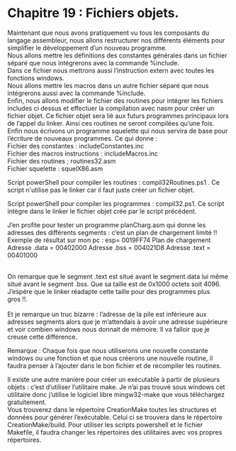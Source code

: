 # Chapitre 19 : Fichiers objets.

Maintenant que nous avons pratiquement vu tous les composants du langage assembleur, nous allons restructurer nos différents éléments pour simplifier le développement d’un nouveau programme.<br>
Nous allons mettre les définitions des constantes générales dans un fichier séparé que nous intégrerons avec la commande %include.<br>
Dans ce fichier nous mettrons aussi l’instruction extern avec toutes les fonctions windows.<br>
Nous allons mettre les macros dans un autre fichier séparé que nous intégrerons aussi avec la commande %include.<br>
Enfin, nous allons modifier le fichier des routines pour intégrer les fichiers includes ci dessus et effectuer la compilation avec nasm pour créer un fichier objet. Ce fichier objet sera lié aux futurs programmes principaux lors de l’appel du linker. Ainsi ces routines ne seront compilées qu’une fois.
Enfin nous écrivons un programme squelette qui nous servira de base pour l’écriture de nouveaux programmes. Ce qui donne :<br>
Fichier des constantes : includeConstantes.inc <br>
Fichier des macros instructions : includeMacros.inc <br>
Fichier des routines ; routines32.asm <br>
Fichier squelette : squelX86.asm<br>

Script powerShell pour compiler les routines : compil32Routines.ps1  . Ce script n'utilise pas le linker car il faut juste créer un fichier objet.<br>

Script powerShell pour compiler les programmes : compil32.ps1. Ce script intègre dans le linker le fichier objet crée par le script précédent.<br>

J’en profite pour tester un programme planCharg.asm qui donne les adresses des différents segments : c’est un plan de chargement limité !! <br>
Exemple de résultat sur mon pc :
esp= 0019FF74
Plan de chargement
Adresse .data = 00402000
Adresse .bss = 004021D8
Adresse .text = 00401000

<br>
On remarque que le segment .text est situé avant le segment.data lui même situé avant le segment .bss. Que sa taille est de 0x1000 octets soit 4096. J’espère que le linker réadapte cette taille pour des programmes plus gros !!.<br>
<br>
Et je remarque un truc bizarre : l’adresse de la pile est inférieure aux adresses segments alors que je m’attendais à avoir une adresse supérieure et voir combien windows nous donnait de mémoire. Il va falloir que je creuse cette différence.<br>

Remarque : Chaque fois que nous utiliserons une nouvelle constante windows ou une fonction et que nous créerons une nouvelle routine, il faudra penser à l’ajouter dans le bon fichier et de recompiler les routines. <br>

Il existe une autre manière pour créer un exécutable à partir de plusieurs objets : c’est d’utiliser l’utilitaire make. Je n’ai pas trouvé sous windows cet utilitaire donc j’utilise le logiciel libre mingw32-make que vous téléchargez gratuitement.<br>
Vous trouverez dans le répertoire CreationMake toutes les structures et données pour générer l’exécutable. Celui ci se trouvera dans le répertoire  CreationMake/build. Pour utiliser les scripts powershell et le fichier Makefile, il faudra changer les répertoires des utilitaires avec vos propres répertoires.<br>
